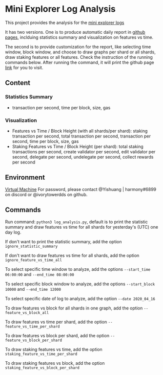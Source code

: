 # Mini Explorer Log Analysis
This project provides the analysis for the [mini explorer logs](https://github.com/harmony-one/monitor/tree/master/mini_explorer)

It has two versions. One is to produce automatic daily report in [github pages](https://harmony-one.github.io/harmony-log-analysis/notebooks/explorer_mini_logs/2020_04_16), inclduing statistics summary and visualization on features vs time. 

The second is to provide customization for the report, like selecting time window, block window, and choose to draw graphs per shard or all shards, draw staking features or all features. Check the instruction of the running commands below. After running the command, it will print the github page [link](https://harmony-one.github.io/harmony-log-analysis/notebooks/explorer_mini_logs/part/2020_04_16) for you to visit. 

## Content
### Statistics Summary 
- transaction per second, time per block, size, gas
### Visualization
- Features vs Time / Block Height (with all shards/per shard): staking transaction per second, total transaction per second, transaction per second, time per block, size, gas
- Staking Features vs Time / Block Height (per shard): total staking transactions per second, create validator per second, edit validator per second, delegate per second, undelegate per second, collect rewards per second

## Environment
[Virtual Machine](http://analytics.hmny.io/terminals/3) For password, please contact @Yishuang | harmony#6899 on discord or @ivorytowerdds on github.

## Commands
Run command: `python3 log_analysis.py`, default is to print the statistic summary and draw features vs time for all shards for yesterday's (UTC) one day log.

If don't want to print the statistic summary, add the option `ignore_statistic_summary`

If don't want to draw features vs time for all shards, add the option `ignore_feature_vs_time_all`

To select specific time window to analyze, add the options `--start_time 06:00:00` and `--end_time 08:00:00`

To select specific block window to analyze, add the options `--start_block 10000` and `--end_time 12000`

To select specific date of log to analyze, add the option `--date 2020_04_16`

To draw features vs block for all shards in one graph, add the option `--feature_vs_block_all`

To draw features vs time per shard, add the option `--feature_vs_time_per_shard`

To draw features vs block per shard, add the option `--feature_vs_block_per_shard`

To draw staking features vs time, add the option `staking_feature_vs_time_per_shard`

To draw staking features vs block, add the option `staking_feature_vs_block_per_shard`


